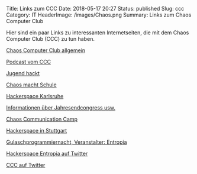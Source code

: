 Title: Links zum CCC
Date: 2018-05-17 20:27
Status: published
Slug: ccc
Category: IT
HeaderImage: /images/Chaos.png
Summary: Links zum Chaos Computer Club

Hier sind ein paar Links zu interessanten Internetseiten, die mit dem Chaos Computer Club (CCC) zu tun haben.

[Chaos Computer Club allgemein](https://www.ccc.de/)

[Podcast vom CCC](http://chaosradio.ccc.de/)

[Jugend hackt](https://jugendhackt.org/)

[Chaos macht Schule](https://ccc.de/schule)

[Hackerspace Karlsruhe](https://entropia.de/Hauptseite)

[Informationen über Jahresendcongress usw.](https://events.ccc.de/)

[Chaos Communication Camp](https://de.wikipedia.org/wiki/Chaos_Communication_Camp)

[Hackerspace in Stuttgart](https://twitter.com/shackspace?lang=de)

[Gulaschprogrammiernacht, Veranstalter: Entropia](https://entropia.de/GPN)

[Hackerspace Entropia auf Twitter](https://twitter.com/entropiagpn?lang=de)

[CCC auf Twitter](https://twitter.com/chaosupdates?lang=de)
